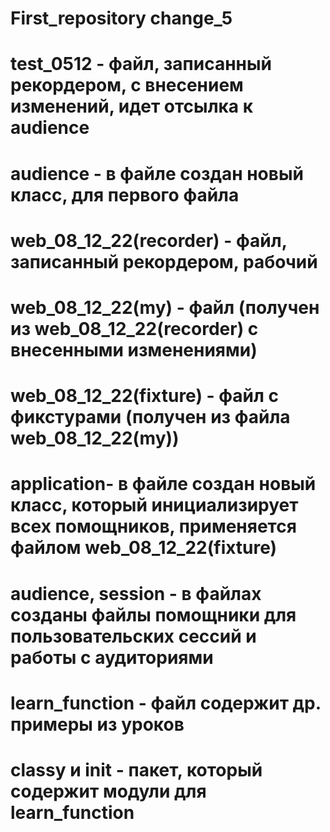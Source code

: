 # First_repository change_5
# test_0512 - файл, записанный рекордером, с внесением изменений, идет отсылка к audience
# audience - в файле создан новый класс, для первого файла
# web_08_12_22(recorder) - файл, записанный рекордером, рабочий
# web_08_12_22(my) - файл (получен из web_08_12_22(recorder) с внесенными изменениями)
# web_08_12_22(fixture) - файл с фикстурами (получен из файла web_08_12_22(my))
# application- в файле создан новый класс, который инициализирует всех помощников, применяется файлом web_08_12_22(fixture)
# audience, session - в файлах созданы файлы помощники для пользовательских сессий и работы с аудиториями
# learn_function - файл содержит др. примеры из уроков
# classy и init - пакет, который содержит модули для learn_function

